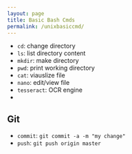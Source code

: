```yaml
---
layout: page
title: Basic Bash Cmds 
permalink: /unixbasiccmd/
---
```


* `cd`: change directory
* `ls`: list directory content
* `mkdir`: make directory
* `pwd`: print working directory
* `cat`: viauslize file
* `nano`: edit/view file
* `tesseract`: OCR engine
* 


## Git

* `commit`: `git commit -a -m "my change"`
* `push`: `git push origin master`
